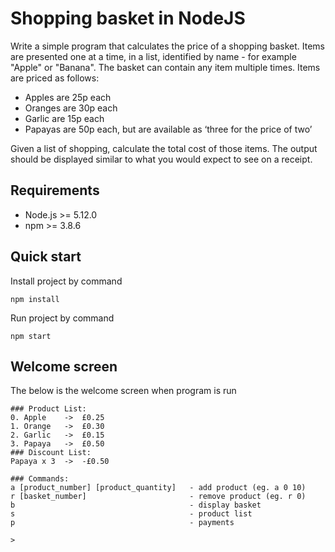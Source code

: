 # Shopping basket in NodeJS

Write a simple program that calculates the price of a shopping basket. Items are presented one at a time, in a list, identified by name - for example "Apple" or "Banana". The basket can contain any item multiple times. Items are priced as follows:

- Apples are 25p each
- Oranges are 30p each
- Garlic are 15p each
- Papayas are 50p each, but are available as ‘three for the price of two’

Given a list of shopping, calculate the total cost of those items. The output should be displayed similar to what you would expect to see on a receipt.

## Requirements 

- Node.js >= 5.12.0
- npm >= 3.8.6

## Quick start

Install project by command

`npm install`

Run project by command

`npm start`


## Welcome screen

The below is the welcome screen when program is run
```
### Product List:
0. Apple    ->  £0.25
1. Orange   ->  £0.30
2. Garlic   ->  £0.15
3. Papaya   ->  £0.50
### Discount List:
Papaya x 3  ->  -£0.50

### Commands:
a [product_number] [product_quantity]   - add product (eg. a 0 10)
r [basket_number]                       - remove product (eg. r 0)
b                                       - display basket
s                                       - product list
p                                       - payments

>
```
